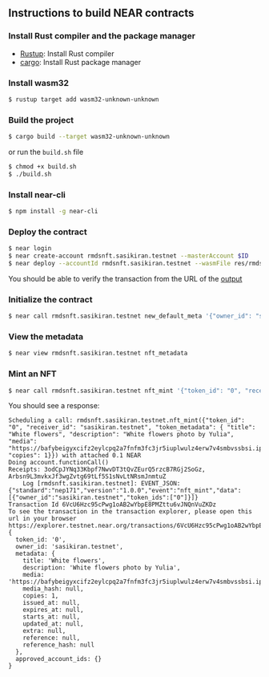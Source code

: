## Instructions to build NEAR contracts

### Install Rust compiler and the package manager
* [Rustup](https://rustup.rs/): Install Rust compiler
* [cargo](https://crates.io/): Install Rust package manager

### Install wasm32
```bash
$ rustup target add wasm32-unknown-unknown
```

### Build the project
```bash
$ cargo build --target wasm32-unknown-unknown
```
or run the `build.sh` file
```bash
$ chmod +x build.sh
$ ./build.sh
```

### Install near-cli
```bash
$ npm install -g near-cli
```

### Deploy the contract
```bash
$ near login
$ near create-account rmdsnft.sasikiran.testnet --masterAccount $ID
$ near deploy --accountId rmdsnft.sasikiran.testnet --wasmFile res/rmds_nft.wasm
```
You should be able to verify the transaction from the URL of the [output](https://explorer.testnet.near.org/transactions/FcEYGpumLBEZe2BiBj9ADRpx1QSNSjhPPNJJovKe7Z58)

### Initialize the contract
```bash
$ near call rmdsnft.sasikiran.testnet new_default_meta '{"owner_id": "sasikiran.testnet"}' --accountId sasikiran.testnet
```

### View the metadata
```bash
$ near view rmdsnft.sasikiran.testnet nft_metadata
```

### Mint an NFT
```bash
$ near call rmdsnft.sasikiran.testnet nft_mint '{"token_id": "0", "receiver_id": "'$ID'", "token_metadata": { "title": "White flowers", "description": "White flowers photo by Yulia", "media": "https://bafybeigyxcifz2eylcpq2a7fnfm3fc3jr5iuplwulz4erw7v4smbvssbsi.ipfs.nftstorage.link/Yulia.png", "copies": 1}}' --accountId $ID --deposit 0.1
```
You should see a response:
```
Scheduling a call: rmdsnft.sasikiran.testnet.nft_mint({"token_id": "0", "receiver_id": "sasikiran.testnet", "token_metadata": { "title": "White flowers", "description": "White flowers photo by Yulia", "media": "https://bafybeigyxcifz2eylcpq2a7fnfm3fc3jr5iuplwulz4erw7v4smbvssbsi.ipfs.nftstorage.link/Yulia.png", "copies": 1}}) with attached 0.1 NEAR
Doing account.functionCall()
Receipts: 3odCpJYNq33Kbpf7NwvDT3tQvZEurQ5rzcB7RGj2SoGz, Arbsn9L3mvkxJf3wgZvtg69tLf5S1sNvLtNRsmJnmtuZ
	Log [rmdsnft.sasikiran.testnet]: EVENT_JSON:{"standard":"nep171","version":"1.0.0","event":"nft_mint","data":[{"owner_id":"sasikiran.testnet","token_ids":["0"]}]}
Transaction Id 6VcU6Hzc95cPwg1oAB2wYbpE8PMZttu6vJNQnVuZKDz
To see the transaction in the transaction explorer, please open this url in your browser
https://explorer.testnet.near.org/transactions/6VcU6Hzc95cPwg1oAB2wYbpE8PMZttu6vJNQnVuZKDz
{
  token_id: '0',
  owner_id: 'sasikiran.testnet',
  metadata: {
    title: 'White flowers',
    description: 'White flowers photo by Yulia',
    media: 'https://bafybeigyxcifz2eylcpq2a7fnfm3fc3jr5iuplwulz4erw7v4smbvssbsi.ipfs.nftstorage.link/Yulia.png',
    media_hash: null,
    copies: 1,
    issued_at: null,
    expires_at: null,
    starts_at: null,
    updated_at: null,
    extra: null,
    reference: null,
    reference_hash: null
  },
  approved_account_ids: {}
}
```
